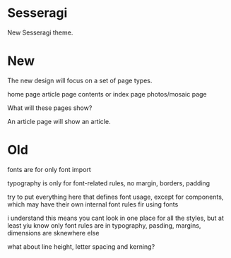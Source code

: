 # Sesseragi

New Sesseragi theme.

# New


The new design will focus on a set of page types.


home page
article page
contents or index page
photos/mosaic page


What will these pages show?

An article page will show an article.


# Old


fonts are for only font import

typography is only for font-related rules, no margin, borders, padding

try to put everything here that defines font usage, except for components, which may have their own internal font rules fir using fonts

i understand this means you cant look in one place for all the styles, but at least yiu know only font rules are in typography, pasding, margins, dimensions are sknewhere else




what about line height, letter spacing and kerning?
